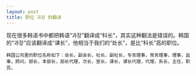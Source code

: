 ```yaml
---
layout: post
title: 职位 과장 的翻译
---
```


现在很多韩语书中都把韩语“과장”翻译成“科长”，其实这种翻法是错误的。韩国的“과장”应该翻译成“课长”，他相当于我们的“处长”，是比“科长”高的职位。

    韩国公司里的职位名称如下：会长，副会长，社长，副社长，专务理事，常务理事，理事，监事，顾问，部长，本部长，部长代理，次长，室长，课长，课长代理，代理，系长，主任，职员。
